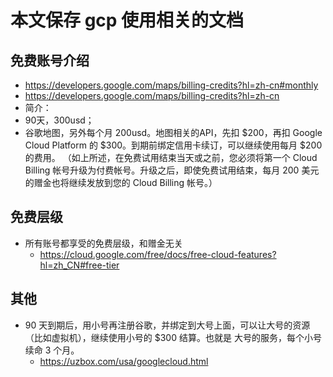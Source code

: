 # 本文保存 gcp 使用相关的文档

## 免费账号介绍
- https://developers.google.com/maps/billing-credits?hl=zh-cn#monthly
- https://developers.google.com/maps/billing-credits?hl=zh-cn
- 简介：
- 90天，300usd；
- 谷歌地图，另外每个月 200usd。地图相关的API，先扣 $200，再扣  Google Cloud Platform 的 $300。到期前绑定信用卡续订，可以继续使用每月 $200 的费用。 （如上所述，在免费试用结束当天或之前，您必须将第一个 Cloud Billing 帐号升级为付费帐号。升级之后，即使免费试用结束，每月 200 美元的赠金也将继续发放到您的 Cloud Billing 帐号。）

## 免费层级
- 所有账号都享受的免费层级，和赠金无关
  - https://cloud.google.com/free/docs/free-cloud-features?hl=zh_CN#free-tier

## 其他
- 90 天到期后，用小号再注册谷歌，并绑定到大号上面，可以让大号的资源（比如虚拟机），继续使用小号的 $300 结算。也就是 大号的服务，每个小号续命 3 个月。
  - https://uzbox.com/usa/googlecloud.html
